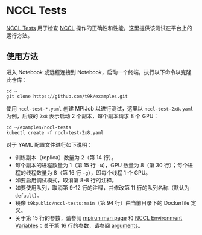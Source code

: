 # NCCL Tests

[NCCL Tests](https://github.com/NVIDIA/nccl-tests) 用于检查 [NCCL](http://github.com/nvidia/nccl) 操作的正确性和性能。这里提供该测试在平台上的运行方法。

## 使用方法

进入 Notebook 或远程连接到 Notebook，启动一个终端，执行以下命令以克隆此仓库：

```shell
cd ~
git clone https://github.com/t9k/examples.git
```

使用 `nccl-test-*.yaml` 创建 MPIJob 以进行测试，这里以 `nccl-test-2x8.yaml` 为例，后缀的 `2x8` 表示启动 2 个副本，每个副本请求 8 个 GPU：

```shell
cd ~/examples/nccl-tests
kubectl create -f nccl-test-2x8.yaml
```

对于 YAML 配置文件进行如下说明：

* 训练副本（replica）数量为 2（第 14 行）。
* 每个副本的进程数量为 1（第 15 行 `-N`），GPU 数量为 8（第 30 行）；每个进程的线程数量为 8（第 16 行 `-g`），即每个线程 1 个 GPU。
* 如要启用调试模式，取消第 8-8 行的注释。
* 如要使用队列，取消第 9-12 行的注释，并修改第 11 行的队列名称（默认为 `default`）。
* 镜像 `t9kpublic/nccl-tests:main`（第 94 行）由当前目录下的 Dockerfile 定义。
* 关于第 15 行的参数，请参阅 [mpirun man page](https://www.open-mpi.org/doc/v4.0/man1/mpirun.1.php) 和 [NCCL Environment Variables](https://docs.nvidia.com/deeplearning/nccl/user-guide/docs/env.html)；关于第 16 行的参数，请参阅 [arguments](https://github.com/NVIDIA/nccl-tests?tab=readme-ov-file#arguments)。
